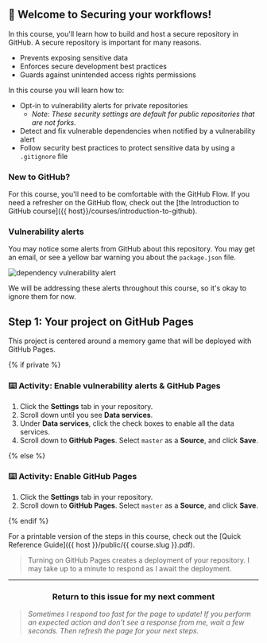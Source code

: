## :tada: Welcome to Securing your workflows!

In this course, you'll learn how to build and host a secure repository in GitHub.  A secure repository is important for many reasons.
- Prevents exposing sensitive data
- Enforces secure development best practices
- Guards against unintended access rights permissions

In this course you will learn how to:

- Opt-in to vulnerability alerts for private repositories
  - _Note: These security settings are default for public repositories that are not forks._
- Detect and fix vulnerable dependencies when notified by a vulnerability alert
- Follow security best practices to protect sensitive data by using a `.gitignore` file

### New to GitHub?

For this course, you'll need to be comfortable with the GitHub Flow. If you need a refresher on the GitHub flow, check out the [the Introduction to GitHub course]({{ host}}/courses/introduction-to-github).

### Vulnerability alerts

You may notice some alerts from GitHub about this repository. You may get an email, or see a yellow bar warning you about the `package.json` file.

![dependency vulnerability alert](https://user-images.githubusercontent.com/9906718/46882979-c275b680-ce50-11e8-9f47-2081daf20b98.png)

We will be addressing these alerts throughout this course, so it's okay to ignore them for now.

## Step 1: Your project on GitHub Pages

This project is centered around a memory game that will be deployed with GitHub Pages.

{% if private %}

### :keyboard: Activity: Enable vulnerability alerts & GitHub Pages


1. Click the **Settings** tab in your repository.
1. Scroll down until you see **Data services**.
1. Under **Data services**, click the check boxes to enable all the data services.
1. Scroll down to **GitHub Pages**. Select `master` as a **Source**, and click **Save**.

{% else %}

### :keyboard: Activity: Enable GitHub Pages


1. Click the **Settings** tab in your repository.
1. Scroll down to **GitHub Pages**. Select `master` as a **Source**, and click **Save**.

{% endif %}



For a printable version of the steps in this course, check out the [Quick Reference Guide]({{ host }}/public/{{ course.slug }}.pdf).

> Turning on GitHub Pages creates a deployment of your repository. I may take up to a minute to respond as I await the deployment.

<hr>
<h3 align="center">Return to this issue for my next comment</h3>

> _Sometimes I respond too fast for the page to update! If you perform an expected action and don't see a response from me, wait a few seconds. Then refresh the page for your next steps._
